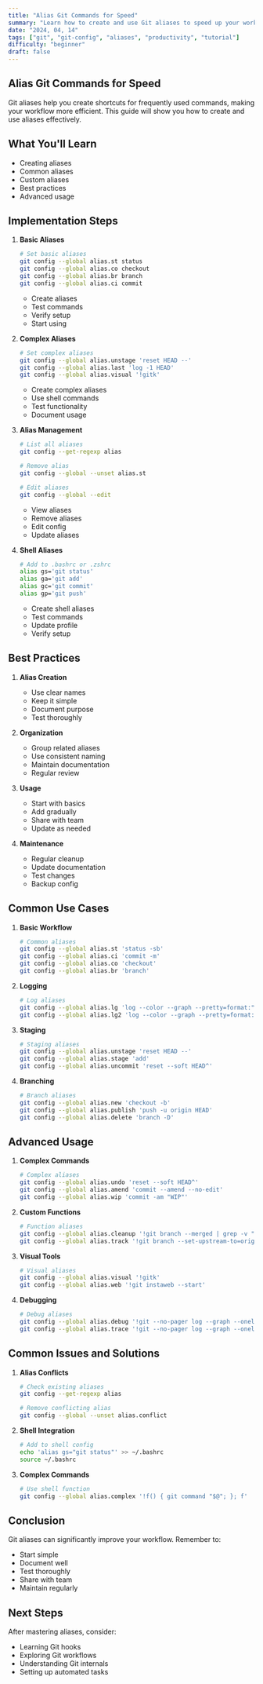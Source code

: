 ```yaml
---
title: "Alias Git Commands for Speed"
summary: "Learn how to create and use Git aliases to speed up your workflow"
date: "2024, 04, 14"
tags: ["git", "git-config", "aliases", "productivity", "tutorial"]
difficulty: "beginner"
draft: false
---
```


## Alias Git Commands for Speed

Git aliases help you create shortcuts for frequently used commands, making your workflow more efficient. This guide will show you how to create and use aliases effectively.

## What You'll Learn

- Creating aliases
- Common aliases
- Custom aliases
- Best practices
- Advanced usage

## Implementation Steps

1. **Basic Aliases**

   ```bash
   # Set basic aliases
   git config --global alias.st status
   git config --global alias.co checkout
   git config --global alias.br branch
   git config --global alias.ci commit
   ```

   - Create aliases
   - Test commands
   - Verify setup
   - Start using

2. **Complex Aliases**

   ```bash
   # Set complex aliases
   git config --global alias.unstage 'reset HEAD --'
   git config --global alias.last 'log -1 HEAD'
   git config --global alias.visual '!gitk'
   ```

   - Create complex aliases
   - Use shell commands
   - Test functionality
   - Document usage

3. **Alias Management**

   ```bash
   # List all aliases
   git config --get-regexp alias

   # Remove alias
   git config --global --unset alias.st

   # Edit aliases
   git config --global --edit
   ```

   - View aliases
   - Remove aliases
   - Edit config
   - Update aliases

4. **Shell Aliases**

   ```bash
   # Add to .bashrc or .zshrc
   alias gs='git status'
   alias ga='git add'
   alias gc='git commit'
   alias gp='git push'
   ```

   - Create shell aliases
   - Test commands
   - Update profile
   - Verify setup

## Best Practices

1. **Alias Creation**

   - Use clear names
   - Keep it simple
   - Document purpose
   - Test thoroughly

2. **Organization**

   - Group related aliases
   - Use consistent naming
   - Maintain documentation
   - Regular review

3. **Usage**

   - Start with basics
   - Add gradually
   - Share with team
   - Update as needed

4. **Maintenance**

   - Regular cleanup
   - Update documentation
   - Test changes
   - Backup config

## Common Use Cases

1. **Basic Workflow**

   ```bash
   # Common aliases
   git config --global alias.st 'status -sb'
   git config --global alias.ci 'commit -m'
   git config --global alias.co 'checkout'
   git config --global alias.br 'branch'
   ```

2. **Logging**

   ```bash
   # Log aliases
   git config --global alias.lg 'log --color --graph --pretty=format:"%Cred%h%Creset -%C(yellow)%d%Creset %s %Cgreen(%cr) %C(bold blue)<%an>%Creset" --abbrev-commit'
   git config --global alias.lg2 'log --color --graph --pretty=format:"%Cred%h%Creset -%C(yellow)%d%Creset %s %Cgreen(%cr) %C(bold blue)<%an>%Creset" --abbrev-commit --all'
   ```

3. **Staging**

   ```bash
   # Staging aliases
   git config --global alias.unstage 'reset HEAD --'
   git config --global alias.stage 'add'
   git config --global alias.uncommit 'reset --soft HEAD^'
   ```

4. **Branching**

   ```bash
   # Branch aliases
   git config --global alias.new 'checkout -b'
   git config --global alias.publish 'push -u origin HEAD'
   git config --global alias.delete 'branch -D'
   ```

## Advanced Usage

1. **Complex Commands**

   ```bash
   # Complex aliases
   git config --global alias.undo 'reset --soft HEAD^'
   git config --global alias.amend 'commit --amend --no-edit'
   git config --global alias.wip 'commit -am "WIP"'
   ```

2. **Custom Functions**

   ```bash
   # Function aliases
   git config --global alias.cleanup '!git branch --merged | grep -v "\*" | xargs -n 1 git branch -d'
   git config --global alias.track '!git branch --set-upstream-to=origin/"$(git symbolic-ref --short HEAD)"'
   ```

3. **Visual Tools**

   ```bash
   # Visual aliases
   git config --global alias.visual '!gitk'
   git config --global alias.web '!git instaweb --start'
   ```

4. **Debugging**

   ```bash
   # Debug aliases
   git config --global alias.debug '!git --no-pager log --graph --oneline --decorate --all'
   git config --global alias.trace '!git --no-pager log --graph --oneline --decorate --all --stat'
   ```

## Common Issues and Solutions

1. **Alias Conflicts**

   ```bash
   # Check existing aliases
   git config --get-regexp alias

   # Remove conflicting alias
   git config --global --unset alias.conflict
   ```

2. **Shell Integration**

   ```bash
   # Add to shell config
   echo 'alias gs="git status"' >> ~/.bashrc
   source ~/.bashrc
   ```

3. **Complex Commands**

   ```bash
   # Use shell function
   git config --global alias.complex '!f() { git command "$@"; }; f'
   ```

## Conclusion

Git aliases can significantly improve your workflow. Remember to:

- Start simple
- Document well
- Test thoroughly
- Share with team
- Maintain regularly

## Next Steps

After mastering aliases, consider:

- Learning Git hooks
- Exploring Git workflows
- Understanding Git internals
- Setting up automated tasks
